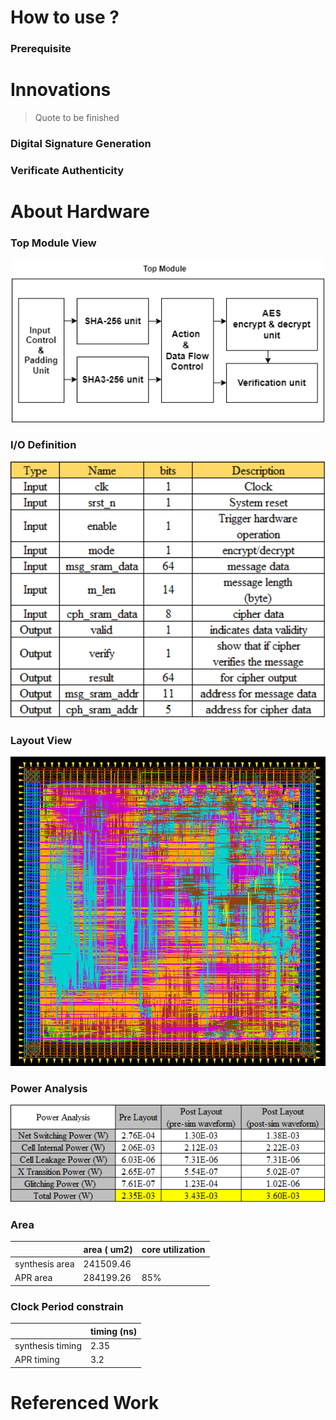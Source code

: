 
# How to use ?
### Prerequisite

# Innovations
> Quote to be finished

### Digital Signature Generation

### Verificate Authenticity

# About Hardware
### Top Module View
<p align="center">
  <img src="./img/top_view.png" width="500" title="Top Module View">
</p>


### I/O Definition


<p align="center">
  <img src="./img/io_definition.png" width="600" title="I/O Definition">
</p>

### Layout View


 <p align="center">
  <img src="./img/layout_result.png" width="600" title="Layout Result">
</p>
 
 
### Power Analysis

 <p align="center">
  <img src="./img/power_analysis.png" width="550"  title="Layout Result">
</p>

### Area 
|                | area ( um2) | core utilization |
|----------------|-------------|------------------|
| synthesis area | 241509.46   |                  |
| APR area       | 284199.26   | 85%              |

### Clock Period constrain
|                  | timing (ns) |
|------------------|-------------|
| synthesis timing | 2.35        |
| APR timing       | 3.2         |


# Referenced Work


